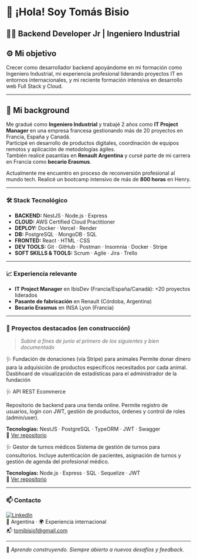 # 👋 ¡Hola! Soy Tomás Bisio

## 👨‍💻 Backend Developer Jr | Ingeniero Industrial

## ⚙️ Mi objetivo

Crecer como desarrollador backend apoyándome en mi formación como Ingeniero Industrial, mi experiencia profesional liderando proyectos IT en entornos internacionales, y mi reciente formación intensiva en desarrollo web Full Stack y Cloud.

---

## 🌱 Mi background

Me gradué como **Ingeniero Industrial** y trabajé 2 años como **IT Project Manager** en una empresa francesa gestionando más de 20 proyectos en Francia, España y Canadá.  
Participé en desarrollo de productos digitales, coordinación de equipos remotos y aplicación de metodologías ágiles.  
También realicé pasantías en **Renault Argentina** y cursé parte de mi carrera en Francia como **becario Erasmus**.

Actualmente me encuentro en proceso de reconversión profesional al mundo tech. Realicé un bootcamp intensivo de más de **800 horas** en Henry.

---

### 🛠️ Stack Tecnológico

- **BACKEND:** NestJS · Node.js · Express
- **CLOUD:** AWS Certified Cloud Practitioner
- **DEPLOY:** Docker · Vercel · Render
- **DB:** PostgreSQL · MongoDB · SQL
- **FRONTED:** React · HTML · CSS
- **DEV TOOLS:** Git · GitHub · Postman · Insomnia · Docker · Stripe
- **SOFT SKILLS & TOOLS:** Scrum · Agile · Jira · Trello 

---

### 📈 Experiencia relevante

- **IT Project Manager** en IbisDev (Francia/España/Canadá): +20 proyectos liderados
- **Pasante de fabricación** en Renault (Córdoba, Argentina)
- **Becario Erasmus** en INSA Lyon (Francia)

---


### 📌 Proyectos destacados (en construcción)
> *Subiré a fines de junio el primero de los siguientes y bien documentado*

🩺 Fundación de donaciones (vía Stripe) para animales
Permite donar dinero para la adquisición de productos específicos necesitados por cada animal. Dasbhoard de visualización de estadísticas para el administrador de la fundación

🩺 API REST Ecommerce

Repositorio de backend para una tienda online. Permite registro de usuarios, login con JWT, gestión de productos, órdenes y control de roles (admin/user).

**Tecnologías:** NestJS · PostgreSQL · TypeORM · JWT · Swagger  
🔗 [Ver repositorio](https://github.com/pi-rym/PM4BE-tomasbisio98)

🩺 Gestor de turnos médicos
Sistema de gestión de turnos para consultorios. Incluye autenticación de pacientes, asignación de turnos y gestión de agenda del profesional médico.

**Tecnologías:** Node.js · Express · SQL · Sequelize · JWT  
🔗 [Ver repositorio](https://github.com/pi-rym/PM3-tomasbisio98)

---

### 📫 Contacto

[![LinkedIn](https://img.shields.io/badge/LinkedIn-Tomás%20Bisio-blue?style=flat-square&logo=linkedin)](https://www.linkedin.com/in/tomasbisio/)  
📍 Argentina · 🌍 Experiencia internacional  
📬 tomibisio1@gmail.com

---

🧩 *Aprendo construyendo. Siempre abierto a nuevos desafíos y feedback.*
